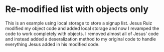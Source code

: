 # Re-modified list with objects only
This is an example using local storage to store a signup list. Jesus Ruiz modified my object code and added local storage and now I revamped the code to work completely with objects. I removed almost all of Jesus' code and instead added a deseralization method to my original code to handle everything Jesus added in his modified code.